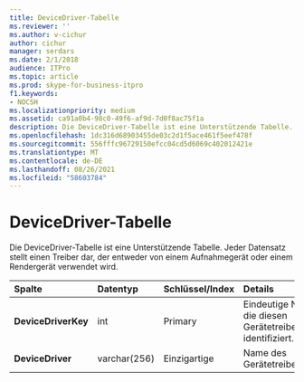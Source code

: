 ```yaml
---
title: DeviceDriver-Tabelle
ms.reviewer: ''
ms.author: v-cichur
author: cichur
manager: serdars
ms.date: 2/1/2018
audience: ITPro
ms.topic: article
ms.prod: skype-for-business-itpro
f1.keywords:
- NOCSH
ms.localizationpriority: medium
ms.assetid: ca91a0b4-98c0-49f6-af9d-7d0f8ac75f1a
description: Die DeviceDriver-Tabelle ist eine Unterstützende Tabelle. Jeder Datensatz stellt einen Treiber dar, der entweder von einem Aufnahmegerät oder einem Rendergerät verwendet wird.
ms.openlocfilehash: 1dc316d68903455de03c2d1f5ace461f5eef478f
ms.sourcegitcommit: 556fffc96729150efcc04cd5d6069c402012421e
ms.translationtype: MT
ms.contentlocale: de-DE
ms.lasthandoff: 08/26/2021
ms.locfileid: "58603784"
---
```

# <a name="devicedriver-table"></a>DeviceDriver-Tabelle
 
Die DeviceDriver-Tabelle ist eine Unterstützende Tabelle. Jeder Datensatz stellt einen Treiber dar, der entweder von einem Aufnahmegerät oder einem Rendergerät verwendet wird.
  
|**Spalte**|**Datentyp**|**Schlüssel/Index**|**Details**|
|:-----|:-----|:-----|:-----|
|**DeviceDriverKey** <br/> |int  <br/> |Primary  <br/> |Eindeutige Nummer, die diesen Gerätetreiberdatensatz identifiziert.  <br/> |
|**DeviceDriver** <br/> |varchar(256)  <br/> |Einzigartige  <br/> |Name des Gerätetreibers.  <br/> |
   

